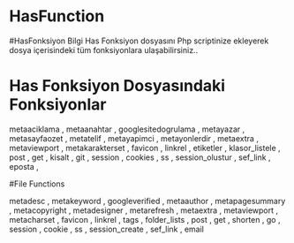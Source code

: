 # HasFunction


#HasFonksiyon Bilgi
Has Fonksiyon dosyasını Php scriptinize ekleyerek dosya içerisindeki tüm fonksiyonlara ulaşabilirsiniz..

# Has Fonksiyon Dosyasındaki Fonksiyonlar

metaaciklama ,
metaanahtar ,
googlesitedogrulama ,
metayazar ,
metasayfaozet , 
metatelif , 
metayapimci , 
metayonlerdir ,
metaextra ,
metaviewport ,
metakarakterset , 
favicon , 
linkrel , 
etiketler , 
klasor_listele , 
post , 
get , 
kisalt ,
git ,
session ,
cookies ,
ss ,
session_olustur , 
sef_link ,
eposta ,

#File Functions

metadesc , 
metakeyword , 
googleverified ,
metaauthor ,
metapagesummary ,
metacopyright , 
metadesigner , 
metarefresh , 
metaextra , 
metaviewport , 
metacharset , 
favicon , 
linkrel , 
tags , 
folder_lists , 
post , 
get , 
shorten , 
go ,
session , 
cookie , 
ss , 
session_create , 
sef_link , 
email
